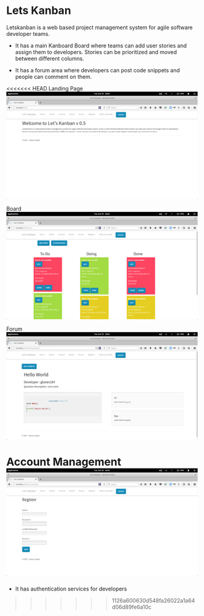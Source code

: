 # Lets Kanban #

Letskanban is a web based project management system for agile software developer teams.

- It has a main Kanboard Board where teams can add user stories and assign them to developers. Stories can be prioritized and moved between different columns.

- It has a forum area where developers can post code snippets and people can comment on them.
 
<<<<<<< HEAD
Landing Page 
![Welcome Screen](images/welcome.png)

Board 
![Kanban Board](images/board.png)

Forum
![Forum](images/forum.png)

Account Management
![Register](images/register.png)
=======
- It has authentication services for developers
>>>>>>> 1126a600630d548fa26022a1a64d06d89fe6a10c
